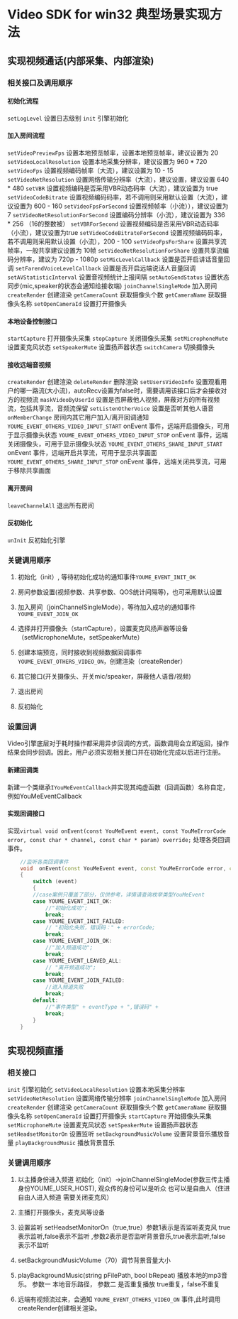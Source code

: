 # Video SDK for win32 典型场景实现方法

## 实现视频通话(内部采集、内部渲染) ##

### 相关接口及调用顺序

#### 初始化流程
`setLogLevel` 设置日志级别
`init` 引擎初始化

#### 加入房间流程
`setVideoPreviewFps` 设置本地预览帧率，设置本地预览帧率，建议设置为 20
`setVideoLocalResolution` 设置本地采集分辨率，建议设置为 960 * 720
`setVideoFps` 设置视频编码帧率（大流），建议设置为 10 - 15
`setVideoNetResolution` 设置网络传输分辨率（大流），建议设置，建议设置 640 * 480
`setVBR` 设置视频编码是否采用VBR动态码率（大流），建议设置为 true
`setVideoCodeBitrate` 设置视频编码码率，若不调用则采用默认设置（大流），建议设置为 600 - 160
`setVideoFpsForSecond` 设置视频帧率（小流）），建议设置为 7
`setVideoNetResolutionForSecond` 设置编码分辨率（小流），建议设置为 336 * 256 （16的整数被）
`setVBRForSecond` 设置视频编码是否采用VBR动态码率（小流），建议设置为true
`setVideoCodeBitrateForSecond` 设置视频编码码率，若不调用则采用默认设置（小流），200 - 100
`setVideoFpsForShare` 设置共享流帧率，一般共享建议设置为 10帧
`setVideoNetResolutionForShare` 设置共享流编码分辨率，建议为 720p - 1080p
`setMicLevelCallback` 设置是否开启讲话音量回调
`setFarendVoiceLevelCallback` 设置是否开启远端说话人音量回调
`setAVStatisticInterval` 设置音视频统计上报间隔
`setAutoSendStatus` 设置状态同步(mic,speaker的状态会通知给接收端)
`joinChannelSingleMode` 加入房间
`createRender` 创建渲染
`getCameraCount` 获取摄像头个数
`getCameraName` 获取摄像头名称
`setOpenCameraId` 设置打开摄像头

#### 本地设备控制接口
`startCapture` 打开摄像头采集
`stopCapture` 关闭摄像头采集
`setMicrophoneMute`	设置麦克风状态
`setSpeakerMute`	设置扬声器状态
`switchCamera` 切换摄像头

#### 接收远端音视频
`createRender` 创建渲染
`deleteRender` 删除渲染
`setUsersVideoInfo` 设置观看用户的哪一路流(大小流)，autoRecv设置为false时，需要调用该接口后才会接收对方的视频流
`maskVideoByUserId` 设置是否屏蔽他人视频，屏蔽对方的所有视频流，包括共享流，音频流保留
`setListenOtherVoice` 设置是否听其他人语音
`onMemberChange` 房间内其它用户加入/离开回调通知
`YOUME_EVENT_OTHERS_VIDEO_INPUT_START` onEvent 事件，远端开启摄像头，可用于显示摄像头状态
`YOUME_EVENT_OTHERS_VIDEO_INPUT_STOP` onEvent 事件，远端关闭摄像头，可用于显示摄像头状态
`YOUME_EVENT_OTHERS_SHARE_INPUT_START` onEvent 事件，远端开启共享流，可用于显示共享画面
`YOUME_EVENT_OTHERS_SHARE_INPUT_STOP` onEvent 事件，远端关闭共享流，可用于移除共享画面


#### 离开房间
`leaveChannelAll` 退出所有房间

#### 反初始化
`unInit` 反初始化引擎

### 关键调用顺序
1. 初始化（init）, 等待初始化成功的通知事件`YOUME_EVENT_INIT_OK` 

2. 房间参数设置(视频参数、共享参数、QOS统计间隔等)，也可采用默认设置

3. 加入房间（joinChannelSingleMode），等待加入成功的通知事件 `YOUME_EVENT_JOIN_OK`

4. 选择并打开摄像头（startCapture），设置麦克风扬声器等设备（setMicrophoneMute，setSpeakerMute）

5. 创建本端预览，同时接收到视频数据回调事件`YOUME_EVENT_OTHERS_VIDEO_ON`，创建渲染（createRender）

6. 其它接口(开关摄像头、开关mic/speaker，屏蔽他人语音/视频)

7. 退出房间

8. 反初始化

### 设置回调 ###
Video引擎底层对于耗时操作都采用异步回调的方式，函数调用会立即返回，操作结果会同步回调。因此，用户必须实现相关接口并在初始化完成以后进行注册。

#### 新建回调类

新建一个类继承`IYouMeEventCallback`并实现其纯虚函数（回调函数）名称自定，例如YouMeEventCallback

#### 实现回调接口
实现`virtual void onEvent(const YouMeEvent event, const YouMeErrorCode error, const char * channel, const char * param) override;` 处理各类回调事件。

``` c++
    //监听各类回调事件
    void  onEvent(const YouMeEvent event, const YouMeErrorCode error, const char * channel, const char * param)
    {
        switch (event)
        {
        //case案例只覆盖了部分，仅供参考，详情请查询枚举类型YouMeEvent
        case YOUME_EVENT_INIT_OK:
            //"初始化成功";
            break;
        case YOUME_EVENT_INIT_FAILED:
            // "初始化失败，错误码：" + errorCode;
            break;
        case YOUME_EVENT_JOIN_OK:
            //"加入频道成功";
            break;
        case YOUME_EVENT_LEAVED_ALL:
            // "离开频道成功";
            break;
        case YOUME_EVENT_JOIN_FAILED:
            //进入频道失败
            break;
        default:
            //"事件类型" + eventType + ",错误码" +
            break;
        }  
    }
```

## 实现视频直播 ##

### 相关接口

`init` 引擎初始化
`setVideoLocalResolution` 设置本地采集分辨率
`setVideoNetResolution` 设置网络传输分辨率
`joinChannelSingleMode` 加入房间
`createRender` 创建渲染
`getCameraCount` 获取摄像头个数
`getCameraName` 获取摄像头名称
`setOpenCameraId` 设置打开摄像头
`startCapture` 开始摄像头采集
`setMicrophoneMute` 设置麦克风状态
`setSpeakerMute`    设置扬声器状态
`setHeadsetMonitorOn` 设置监听
`setBackgroundMusicVolume`  设置背景音乐播放音量
`playBackgroundMusic`   播放背景音乐

### 关键调用顺序
1. 以主播身份进入频道 初始化（init）->joinChannelSingleMode(参数三传主播身份YOUME_USER_HOST), 观众传的身份可以是听众 也可以是自由人（住进自由人进入频道 需要关闭麦克风）

2. 主播打开摄像头，麦克风等设备

3. 设置监听 setHeadsetMonitorOn（true,true）参数1表示是否监听麦克风 true表示监听,false表示不监听 ,参数2表示是否监听背景音乐,true表示监听,false表示不监听

4. setBackgroundMusicVolume（70）调节背景音量大小

5. playBackgroundMusic(string pFilePath, bool bRepeat) 播放本地的mp3音乐。 参数一 本地音乐路径， 参数二 是否重复播放 true重复，false不重复

6. 远端有视频流过来，会通知 `YOUME_EVENT_OTHERS_VIDEO_ON` 事件,此时调用createRender创建相关渲染。